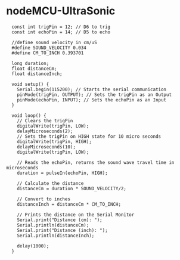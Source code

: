 # nodeMCU-UltraSonic

      const int trigPin = 12; // D6 to trig
      const int echoPin = 14; // D5 to echo

      //define sound velocity in cm/uS
      #define SOUND_VELOCITY 0.034
      #define CM_TO_INCH 0.393701

      long duration;
      float distanceCm;
      float distanceInch;

      void setup() {
        Serial.begin(115200); // Starts the serial communication
        pinMode(trigPin, OUTPUT); // Sets the trigPin as an Output
        pinMode(echoPin, INPUT); // Sets the echoPin as an Input
      }

      void loop() {
        // Clears the trigPin
        digitalWrite(trigPin, LOW);
        delayMicroseconds(2);
        // Sets the trigPin on HIGH state for 10 micro seconds
        digitalWrite(trigPin, HIGH);
        delayMicroseconds(10);
        digitalWrite(trigPin, LOW);

        // Reads the echoPin, returns the sound wave travel time in microseconds
        duration = pulseIn(echoPin, HIGH);

        // Calculate the distance
        distanceCm = duration * SOUND_VELOCITY/2;

        // Convert to inches
        distanceInch = distanceCm * CM_TO_INCH;

        // Prints the distance on the Serial Monitor
        Serial.print("Distance (cm): ");
        Serial.println(distanceCm);
        Serial.print("Distance (inch): ");
        Serial.println(distanceInch);

        delay(1000);
      }
